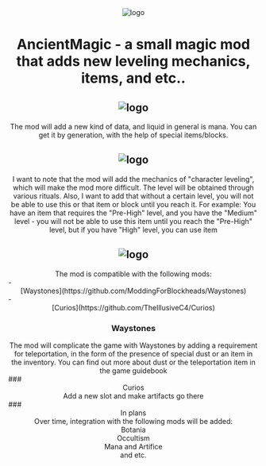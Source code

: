 
<div align="center"> <img src=https://github.com/0mods/AncientMagic/assets/46783751/4953a629-7976-40ff-a1f6-d7b14d01c6da alt="logo"> </div>

# <div align="center"> AncientMagic - a small magic mod that adds new leveling mechanics, items, and etc..</div>

## <div align="center"> <img src=https://github.com/0mods/AncientMagic/assets/46783751/4953a629-7976-40ff-a1f6-d7b14d01c6da alt="logo"> </div>

<div align="center">The mod will add a new kind of data, and liquid in general is mana. You can get it by generation, with the help of special items/blocks.</div>

## <div align="center"> <img src=https://github.com/0mods/AncientMagic/assets/46783751/4953a629-7976-40ff-a1f6-d7b14d01c6da alt="logo"> </div>

<div align="center">I want to note that the mod will add the mechanics of "character leveling", which will make the mod more difficult. The level will be obtained through various rituals. Also, I want to add that without a certain level, you will not be able to use this or that item or block until you reach it. For example: You have an item that requires the "Pre-High" level, and you have the "Medium" level - you will not be able to use this item until you reach the "Pre-High" level, but if you have "High" level, you can use item</div>

## <div align="center"> <img src=https://github.com/0mods/AncientMagic/assets/46783751/4953a629-7976-40ff-a1f6-d7b14d01c6da alt="logo"> </div>
<div align="center">The mod is compatible with the following mods:</div>
- <div align="center">[Waystones](https://github.com/ModdingForBlockheads/Waystones)</div>
- <div align="center">[Curios](https://github.com/TheIllusiveC4/Curios)</div>

### <div align="center">Waystones</div>
<div align="center">The mod will complicate the game with Waystones by adding a requirement for teleportation, in the form of the presence of special dust or an item in the inventory. You can find out more about dust or the teleportation item in the game guidebook</div>
### <div align="center">Curios</div>
<div align="center">Add a new slot and make artifacts go there</div>
### <div align="center">In plans</div>
<div align="center">Over time, integration with the following mods will be added:</div>
<div align="center">Botania</div>
<div align="center">Occultism</div>
<div align="center">Mana and Artifice</div>
<div align="center">and etc.</div>
